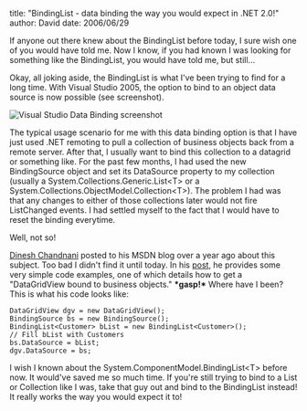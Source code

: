 
title: "BindingList - data binding the way you would expect in .NET 2.0!"
author: David
date: 2006/06/29

If anyone out there knew about the BindingList before today, I sure wish one of you would have told me. Now I know, if you had known I was looking for something like the BindingList, you would have told me, but still...

Okay, all joking aside, the BindingList is what I've been trying to find for a long time. With Visual Studio 2005, the option to bind to an object data source is now possible (see screenshot).

![Visual Studio Data Binding screenshot](http://www.mohundro.com/blog/content/binary/2006-06-30-object-datasource.png)

The typical usage scenario for me with this data binding option is that I have just used .NET remoting to pull a collection of business objects back from a remote server. After that, I usually want to bind this collection to a datagrid or something like. For the past few months, I had used the new BindingSource object and set its DataSource property to my collection (usually a System.Collections.Generic.List&lt;T&gt; or a System.Collections.ObjectModel.Collection&lt;T&gt;). The problem I had was that any changes to either of those collections later would not fire ListChanged events. I had settled myself to the fact that I would have to reset the binding everytime.

Well, not so!

[Dinesh Chandnani](http://blogs.msdn.com/dchandnani/) posted to his MSDN blog over a year ago about this subject. Too bad I didn't find it until today. In his [post](http://blogs.msdn.com/dchandnani/archive/2005/03/12/394438.aspx), he provides some very simple code examples, one of which details how to get a "DataGridView bound to business objects." __\*gasp!\*__ Where have I been? This is what his code looks like:

    DataGridView dgv = new DataGridView();
    BindingSource bs = new BindingSource();
    BindingList<Customer> bList = new BindingList<Customer>();
    // Fill bList with Customers
    bs.DataSource = bList;
    dgv.DataSource = bs;

I wish I known about the System.ComponentModel.BindingList&lt;T&gt; before now. It would've saved me so much time. If you're still trying to bind to a List or Collection like I was, take that guy out and bind to the BindingList instead! It really works the way you would expect it to!
